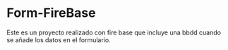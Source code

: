# Form-FireBase

Este es un proyecto realizado con fire base que incluye una bbdd cuando se añade los datos en el formulario.
